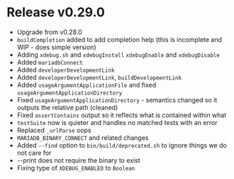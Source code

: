 # Release v0.29.0

- Upgrade from v0.28.0
- `buildCompletion` added to add completion help (this is incomplete and WIP - does simple version)
- Adding `xdebug.sh` and `xdebugInstall` `xdebugEnable` and `xdebugDisable`
- Added `mariadbConnect`
- Added `developerDevelopmentLink`
- Added `developerDevelopmentLink`, `buildDevelopmentLink`
- Added `usageArgumentApplicationFile` and fixed `usageArgumentApplicationDirectory`
- Fixed `usageArgumentApplicationDirectory` - semantics changed so it outputs the relative path (cleaned)
- Fixed `assertContains` output so it reflects what is contained within what
- `testSuite` now is quieter and handles no matched tests with an error
- Replaced `_urlParse` oops
- `MARIADB_BINARY_CONNECT` and related changes
- Added `--find` option to `bin/build/deprecated.sh` to ignore things we do not care for
- --print does not require the binary to exist
- Fixing type of `XDEBUG_ENABLED` to `Boolean`
